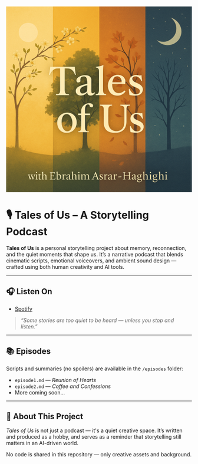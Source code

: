 ![Tales of Us Cover](Cover.png)

# 🎙️ Tales of Us – A Storytelling Podcast

**Tales of Us** is a personal storytelling project about memory, reconnection, and the quiet moments that shape us. It’s a narrative podcast that blends cinematic scripts, emotional voiceovers, and ambient sound design — crafted using both human creativity and AI tools.

---

## 🎧 Listen On
- [Spotify]([https://your-spotify-link-here](https://open.spotify.com/show/7ImgY7lwV9mrYWkTNNikTx))

> *“Some stories are too quiet to be heard — unless you stop and listen.”*

---

## 📚 Episodes
Scripts and summaries (no spoilers) are available in the `/episodes` folder:

- `episode1.md` — *Reunion of Hearts*
- `episode2.md` — *Coffee and Confessions*
- More coming soon...

---

## 🌟 About This Project
*Tales of Us* is not just a podcast — it's a quiet creative space. It’s written and produced as a hobby, and serves as a reminder that storytelling still matters in an AI-driven world.

No code is shared in this repository — only creative assets and background.

